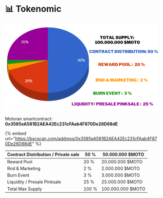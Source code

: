 # 📊 Tokenomic

![](<../.gitbook/assets/Total supply 100.000.000 $moto (2).png>)

Motoran smartcontract: **0x3585eA581B2AEA42Ec231cFAab4F870De26D68dE**

{% embed url="https://bscscan.com/address/0x3585eA581B2AEA42Ec231cFAab4F870De26D68dE" %}

| Contract Distribution / Private sale | 50 %  | 50.000.000 $MOTO  |
| ------------------------------------ | ----- | ----------------- |
| Reward Pool                          | 20 %  | 20.000.000 $MOTO  |
| Rnd & Marketing                      | 2 %   |   2.000.000 $MOTO |
| Burn Event                           | 3 %   |   3.000.000 $MOTO |
| Liquidity / Presale Pinksale         | 25 %  | 25.000.000 $MOTO  |
| Total Max Supply                     | 100 % | 100.000.000 $MOTO |
